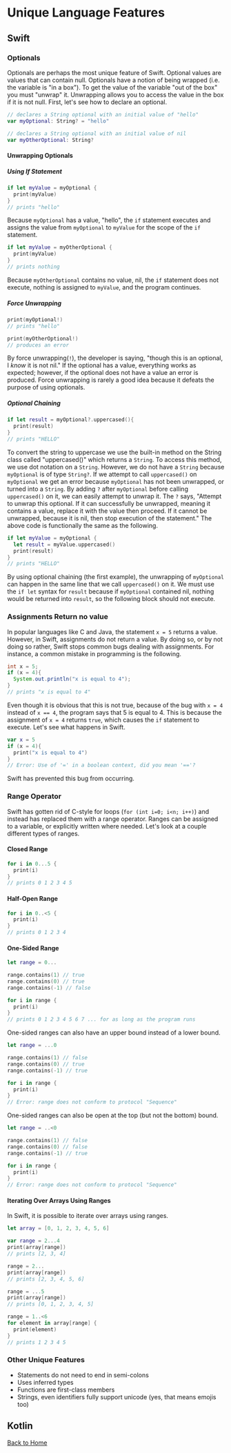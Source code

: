 # Unique Language Features
## Swift
### Optionals
Optionals are perhaps the most unique feature of Swift. Optional values are values that can contain null. Optionals have a notion of being wrapped (i.e. the variable is "in a box"). To get the value of the variable "out of the box" you must "unwrap" it. Unwrapping allows you to access the value in the box if it is not null. First, let's see how to declare an optional.

```Swift
// declares a String optional with an initial value of "hello"
var myOptional: String? = "hello"

// declares a String optional with an initial value of nil
var myOtherOptional: String?
```

#### Unwrapping Optionals
##### Using If Statement
```Swift
if let myValue = myOptional {
  print(myValue)
}
// prints "hello"
```
Because `myOptional` has a value, "hello", the `if` statement executes and assigns the value from `myOptional` to `myValue` for the scope of the `if` statement.

```Swift
if let myValue = myOtherOptional {
  print(myValue)
}
// prints nothing
```
Because `myOtherOptional` contains no value, nil, the `if` statement does not execute, nothing is assigned to `myValue`, and the program continues.

##### Force Unwrapping
```Swift
print(myOptional!)
// prints "hello"

print(myOtherOptional!)
// produces an error
```
By force unwrapping(`!`), the developer is saying, "though this is an optional, I *know* it is not nil." If the optional has a value, everything works as expected; however, if the optional does not have a value an error is produced. Force unwrapping is rarely a good idea because it defeats the purpose of using optionals.

##### Optional Chaining
```Swift
if let result = myOptional?.uppercased(){
  print(result)
}
// prints "HELLO"
```
To convert the string to uppercase we use the built-in method on the String class called "uppercased()" which returns a `String`. To access this method, we use dot notation on a `String`. However, we do not have a `String` because `myOptional` is of type `String?`. If we attempt to call `uppercased()` on `myOptional` we get an error because `myOptional` has not been unwrapped, or turned into a `String`. By adding `?` after `myOptional` before calling `uppercased()` on it, we can easily attempt to unwrap it. The `?` says, "Attempt to unwrap this optional. If it can successfully be unwrapped, meaning it contains a value, replace it with the value then proceed. If it cannot be unwrapped, because it is nil, then stop execution of the statement." The above code is functionally the same as the following.
```Swift
if let myValue = myOptional {
  let result = myValue.uppercased()
  print(result)
}
// prints "HELLO"
```
By using optional chaining (the first example), the unwrapping of `myOptional` can happen in the same line that we call `uppercased()` on it. We must use the `if let` syntax for `result` because if `myOptional` contained nil, nothing would be returned into `result`, so the following block should not execute.

### Assignments Return no value
In popular languages like C and Java, the statement `x = 5` returns a value. However, in Swift, assignments do not return a value. By doing so, or by not doing so rather, Swift stops common bugs dealing with assignments. For instance, a common mistake in programming is the following.

```Java
int x = 5;
if (x = 4){
  System.out.println("x is equal to 4");
}
// prints "x is equal to 4"
```
Even though it is obvious that this is not true, because of the bug with `x = 4` instead of `x == 4`, the program says that 5 is equal to 4. This is because the assignment of `x = 4` returns `true`, which causes the `if` statement to execute. Let's see what happens in Swift.
```Swift
var x = 5
if (x = 4){
  print("x is equal to 4")
}
// Error: Use of '=' in a boolean context, did you mean '=='?
```
Swift has prevented this bug from occurring.

### Range Operator
Swift has gotten rid of C-style for loops (`for (int i=0; i<n; i++)`) and instead has replaced them with a range operator. Ranges can be assigned to a variable, or explicitly written where needed. Let's look at a couple different types of ranges.
#### Closed Range
```Swift
for i in 0...5 {
  print(i)
}
// prints 0 1 2 3 4 5
```
#### Half-Open Range
```Swift
for i in 0..<5 {
  print(i)
}
// prints 0 1 2 3 4
```
#### One-Sided Range
```Swift
let range = 0...

range.contains(1) // true
range.contains(0) // true
range.contains(-1) // false

for i in range {
  print(i)
}
// prints 0 1 2 3 4 5 6 7 ... for as long as the program runs
```
One-sided ranges can also have an upper bound instead of a lower bound.
```Swift
let range = ...0

range.contains(1) // false
range.contains(0) // true
range.contains(-1) // true

for i in range {
  print(i)
}
// Error: range does not conform to protocol "Sequence"
```
One-sided ranges can also be open at the top (but not the bottom) bound.
```Swift
let range = ..<0

range.contains(1) // false
range.contains(0) // false
range.contains(-1) // true

for i in range {
  print(i)
}
// Error: range does not conform to protocol "Sequence"
```
#### Iterating Over Arrays Using Ranges
In Swift, it is possible to iterate over arrays using ranges.
```Swift
let array = [0, 1, 2, 3, 4, 5, 6]

var range = 2...4
print(array[range])
// prints [2, 3, 4]

range = 2...
print(array[range])
// prints [2, 3, 4, 5, 6]

range = ...5
print(array[range])
// prints [0, 1, 2, 3, 4, 5]

range = 1..<6
for element in array[range] {
  print(element)
}
// prints 1 2 3 4 5
```

### Other Unique Features
- Statements do not need to end in semi-colons
- Uses inferred types
- Functions are first-class members
- Strings, even identifiers fully support unicode (yes, that means emojis too)

## Kotlin
[Back to Home](../README.md)
